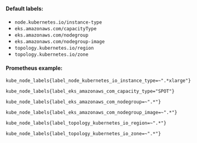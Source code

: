 #### Default labels:
- `node.kubernetes.io/instance-type`
- `eks.amazonaws.com/capacityType`
- `eks.amazonaws.com/nodegroup`
- `eks.amazonaws.com/nodegroup-image`
- `topology.kubernetes.io/region`
- `topology.kubernetes.io/zone`

#### Prometheus example:
```
kube_node_labels{label_node_kubernetes_io_instance_type=~".*xlarge"}
```
```
kube_node_labels{label_eks_amazonaws_com_capacity_type="SPOT"}
```
```
kube_node_labels{label_eks_amazonaws_com_nodegroup=~".*"}
```
```
kube_node_labels{label_eks_amazonaws_com_nodegroup_image=~".*"}
```
```
kube_node_labels{label_topology_kubernetes_io_region=~".*"}
```
```
kube_node_labels{label_topology_kubernetes_io_zone=~".*"}
```
